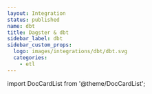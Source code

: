 ```yaml
---
layout: Integration
status: published
name: dbt
title: Dagster & dbt
sidebar_label: dbt
sidebar_custom_props:
  logo: images/integrations/dbt/dbt.svg
  categories:
    - etl
---
```


import DocCardList from '@theme/DocCardList';

<DocCardList />
